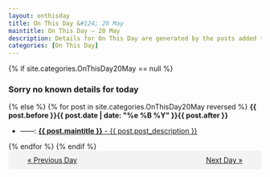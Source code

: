 ```yaml
---
layout: onthisday
title: On This Day &#124; 20 May
maintitle: On This Day — 20 May
description: Details for On This Day are generated by the posts added to the website so the content is subject to changes/updates over time.
categories: [On This Day]
---
```


{% if site.categories.OnThisDay20May == null %}
<h3>Sorry no known details for today</h3>
{% else %}
{% for post in site.categories.OnThisDay20May reversed %}
<strong>{{ post.before }}{{ post.date | date: "%e %B %Y" }}{{ post.after }}</strong>
<ul>
<li> ——: <a class="{{ post.class }}" href="{{ post.url }}"><strong>{{ post.maintitle }}</strong> - {{ post.post_description }}</a></li>
</ul>
{% endfor %}
{% endif %}

<div style="background-color: #f3f3f3; padding: 10px; border-radius: 5px; text-align: center; display: flex; justify-content: space-evenly;">
<a href="/onthisday/05/05-19">« Previous Day</a>
<span style="visibility:hidden;">[ Visit Leap Year February 29 ]</span>
<a href="/onthisday/05/05-21">Next Day »</a>
</div>
